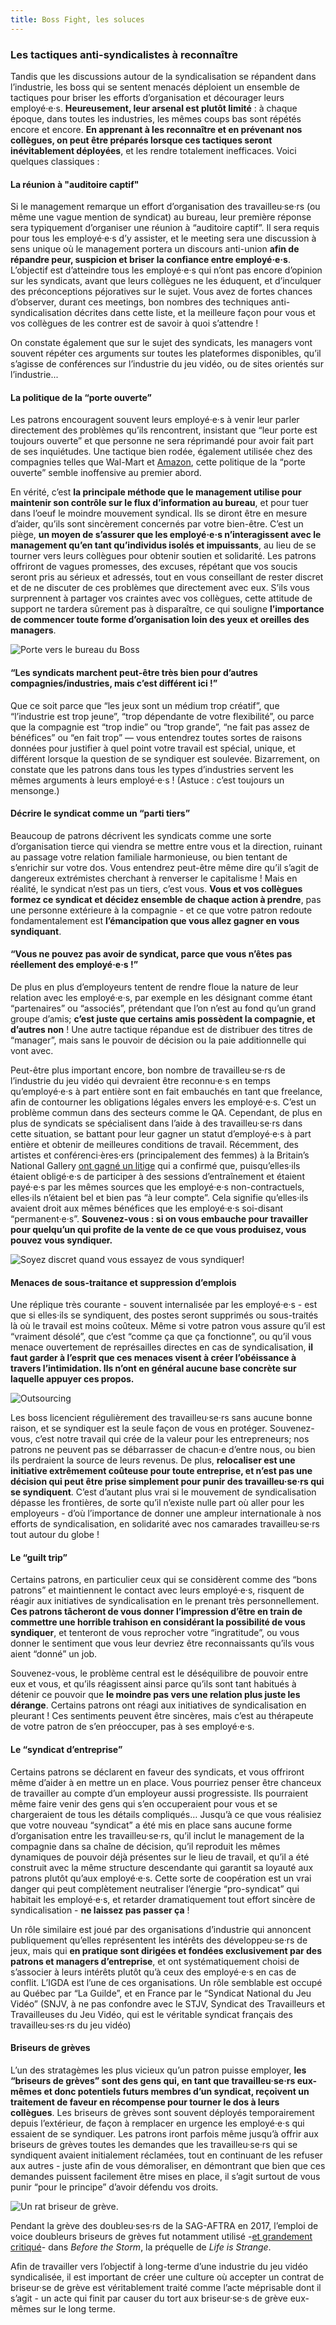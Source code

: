 ```yaml
---
title: Boss Fight, les soluces
---
```

### Les tactiques anti-syndicalistes à reconnaître
Tandis que les discussions autour de la syndicalisation se répandent dans l’industrie, les boss qui se sentent menacés déploient un ensemble de tactiques pour briser les efforts d’organisation et décourager leurs employé·e·s. **Heureusement, leur arsenal est plutôt limité** : à chaque époque, dans toutes les industries, les mêmes coups bas sont répétés encore et encore. **En apprenant à les reconnaître et en prévenant nos collègues, on peut être préparés lorsque ces tactiques seront inévitablement déployées**, et les rendre totalement inefficaces. Voici quelques classiques :


#### La réunion à "auditoire captif"

Si le management remarque un effort d’organisation des travailleu·se·rs (ou même une vague mention de syndicat) au bureau, leur première réponse sera typiquement d’organiser une réunion à “auditoire captif”. Il sera requis pour tous les employé·e·s d’y assister, et le meeting sera une discussion à sens unique où le management portera un discours anti-union **afin de répandre peur, suspicion et briser la confiance entre employé·e·s**. L’objectif est d’atteindre tous les employé·e·s qui n’ont pas encore d’opinion sur les syndicats, avant que leurs collègues ne les éduquent, et d’inculquer des préconceptions péjoratives sur le sujet. Vous avez de fortes chances d’observer, durant ces meetings, bon nombres des techniques anti-syndicalisation décrites dans cette liste, et la meilleure façon pour vous et vos collègues de les contrer est de savoir à quoi s’attendre !

On constate également que sur le sujet des syndicats, les managers vont souvent répéter ces arguments sur toutes les plateformes disponibles, qu’il s’agisse de conférences sur l’industrie du jeu vidéo, ou de sites orientés sur l’industrie...



#### La politique de la “porte ouverte”

Les patrons encouragent souvent leurs employé·e·s à venir leur parler directement des problèmes qu’ils rencontrent, insistant que “leur porte est toujours ouverte” et que personne ne sera réprimandé pour avoir fait part de ses inquiétudes. Une tactique bien rodée, également utilisée chez des compagnies telles que Wal-Mart et [Amazon](https://gizmodo.com/amazons-aggressive-anti-union-tactics-revealed-in-leake-1829305201), cette politique de la “porte ouverte” semble inoffensive au premier abord.

En vérité, c’est **la principale méthode que le management utilise pour maintenir son contrôle sur le flux d’information au bureau**, et pour tuer dans l’oeuf le moindre mouvement syndical. Ils se diront être en mesure d’aider, qu’ils sont sincèrement concernés par votre bien-être. C’est un piège, **un moyen de s’assurer que les employé·e·s n’interagissent avec le management qu’en tant qu’individus isolés et impuissants**, au lieu de se tourner vers leurs collègues pour obtenir soutien et solidarité. Les patrons offriront de vagues promesses, des excuses, répétant que vos soucis seront pris au sérieux et adressés, tout en vous conseillant de rester discret et de ne discuter de ces problèmes que directement avec eux. S’ils vous surprennent à partager vos craintes avec vos collègues, cette attitude de support ne tardera sûrement pas à disparaître, ce qui souligne **l’importance de commencer toute forme d’organisation loin des yeux et oreilles des managers**.

<div class="md-img">
<img
  src="/images/PO_Door.png"
  alt="Porte vers le bureau du Boss"
/>
</div>


#### “Les syndicats marchent peut-être très bien pour d’autres compagnies/industries, mais c’est différent ici !”

Que ce soit parce que “les jeux sont un médium trop créatif”, que “l’industrie est trop jeune”, “trop dépendante de votre flexibilité”, ou parce que la compagnie est “trop indie” ou “trop grande”, “ne fait pas assez de bénéfices” ou “en fait trop” — vous entendrez toutes sortes de raisons données pour justifier à quel point votre travail est spécial, unique, et différent lorsque la question de se syndiquer est soulevée. Bizarrement, on constate que les patrons dans tous les types d’industries servent les mêmes arguments à leurs employé·e·s ! (Astuce : c’est toujours un mensonge.)


#### Décrire le syndicat comme un “parti tiers”

Beaucoup de patrons décrivent les syndicats comme une sorte d’organisation tierce qui viendra se mettre entre vous et la direction, ruinant au passage votre relation familiale harmonieuse, ou bien tentant de s’enrichir sur votre dos. Vous entendrez peut-être même dire qu’il s’agit de dangereux extrémistes cherchant à renverser le capitalisme ! Mais en réalité, le syndicat n’est pas un tiers, c’est vous. **Vous et vos collègues formez ce syndicat et décidez ensemble de chaque action à prendre**, pas une personne extérieure à la compagnie - et ce que votre patron redoute fondamentalement est **l’émancipation que vous allez gagner en vous syndiquant**.


#### “Vous ne pouvez pas avoir de syndicat, parce que vous n’êtes pas réellement des employé·e·s !”

De plus en plus d’employeurs tentent de rendre floue la nature de leur relation avec les employé·e·s, par exemple en les désignant comme étant “partenaires” ou “associés”, prétendant que l’on n’est au fond qu’un grand groupe d’amis; **c’est juste que certains amis possèdent la compagnie, et d’autres non** ! Une autre tactique répandue est de distribuer des titres de “manager”, mais sans le pouvoir de décision ou la paie additionnelle qui vont avec.

Peut-être plus important encore, bon nombre de travailleu·se·rs de l’industrie du jeu vidéo qui devraient être reconnu·e·s en temps qu’employé·e·s à part entière sont en fait embauchés en tant que freelance, afin de contourner les obligations légales envers les employé·e·s. C’est un problème commun dans des secteurs comme le QA. Cependant, de plus en plus de syndicats se spécialisent dans l’aide à des travailleu·se·rs dans cette situation, se battant pour leur gagner un statut d’employé·e·s à part entière et obtenir de meilleures conditions de travail. Récemment, des artistes et conférenci·ères·ers (principalement des femmes) à la Britain’s National Gallery [ont gagné un litige](https://www.independent.co.uk/news/uk/home-news/national-gallery-workers-rights-gig-economy-public-sector-employment-tribunal-art-educators-a8803641.html) qui a confirmé que, puisqu’elles·ils étaient obligé·e·s de participer à des sessions d’entraînement et étaient payé·e·s par les mêmes sources que les employé·e·s non-contractuels, elles·ils n’étaient bel et bien pas “à leur compte”. Cela signifie qu’elles·ils avaient droit aux mêmes bénéfices que les employé·e·s soi-disant “permanent·e·s”. **Souvenez-vous : si on vous embauche pour travailler pour quelqu’un qui profite de la vente de ce que vous produisez, vous pouvez vous syndiquer.**

<div class="md-img">
<img
  src="/images/snakemeilingcodec.png"
  alt="Soyez discret quand vous essayez de vous syndiquer!"
/>
</div>

#### Menaces de sous-traitance et suppression d’emplois

Une réplique très courante - souvent internalisée par les employé·e·s - est que si elles·ils se syndiquent, des postes seront supprimés ou sous-traités là où le travail est moins coûteux. Même si votre patron vous assure qu’il est “vraiment désolé”, que c’est “comme ça que ça fonctionne”, ou qu’il vous menace ouvertement de représailles directes en cas de syndicalisation, **il faut garder à l’esprit que ces menaces visent à créer l’obéissance à travers l’intimidation. Ils n’ont en général aucune base concrète sur laquelle appuyer ces propos.**

<div class="md-img right off-7">
<img
  src="/images/PO_Outsourcing.png"
  alt="Outsourcing"
/>
</div>

Les boss licencient régulièrement des travailleu·se·rs sans aucune bonne raison, et se syndiquer est la seule façon de vous en protéger. Souvenez-vous, c’est notre travail qui crée de la valeur pour les entrepreneurs; nos patrons ne peuvent pas se débarrasser de chacun·e d’entre nous, ou bien ils perdraient la source de leurs revenus. De plus, **relocaliser est une initiative extrêmement coûteuse pour toute entreprise, et n’est pas une décision qui peut être prise simplement pour punir des travailleu·se·rs qui se syndiquent**. C’est d’autant plus vrai si le mouvement de syndicalisation dépasse les frontières, de sorte qu’il n’existe nulle part où aller pour les employeurs - d’où l’importance de donner une ampleur internationale à nos efforts de syndicalisation, en solidarité avec nos camarades travailleu·se·rs tout autour du globe !

#### Le “guilt trip”

Certains patrons, en particulier ceux qui se considèrent comme des “bons patrons” et maintiennent le contact avec leurs employé·e·s, risquent de réagir aux initiatives de syndicalisation en le prenant très personnellement. **Ces patrons tâcheront de vous donner l’impression d’être en train de commettre une horrible trahison en considérant la possibilité de vous syndiquer**, et tenteront de vous reprocher votre “ingratitude”, ou vous donner le sentiment que vous leur devriez être reconnaissants qu’ils vous aient “donné” un job.

Souvenez-vous, le problème central est le déséquilibre de pouvoir entre eux et vous, et qu’ils réagissent ainsi parce qu’ils sont tant habitués à détenir ce pouvoir que **le moindre pas vers une relation plus juste les dérange**. Certains patrons ont réagi aux initiatives de syndicalisation en pleurant ! Ces sentiments peuvent être sincères, mais c’est au thérapeute de votre patron de s’en préoccuper, pas à ses employé·e·s.

#### Le “syndicat d’entreprise”

Certains patrons se déclarent en faveur des syndicats, et vous offriront même d’aider à en mettre un en place. Vous pourriez penser être chanceux de travailler au compte d’un employeur aussi progressiste. Ils pourraient même faire venir des gens qui s’en occuperaient pour vous et se chargeraient de tous les détails compliqués… Jusqu’à ce que vous réalisiez que votre nouveau “syndicat” a été mis en place sans aucune forme d’organisation entre les travailleu·se·rs, qu’il inclut le management de la compagnie dans sa chaîne de décision, qu’il reproduit les mêmes dynamiques de pouvoir déjà présentes sur le lieu de travail, et qu’il a été construit avec la même structure descendante qui garantit sa loyauté aux patrons plutôt qu’aux employé·e·s. Cette sorte de coopération est un vrai danger qui peut complètement neutraliser l’énergie “pro-syndicat” qui habitait les employé·e·s, et retarder dramatiquement tout effort sincère de syndicalisation - **ne laissez pas passer ça** !

Un rôle similaire est joué par des organisations d’industrie qui annoncent publiquement qu’elles représentent les intérêts des développeu·se·rs de jeux, mais qui **en pratique sont dirigées et fondées exclusivement par des patrons et managers d’entreprise**, et ont systématiquement choisi de s’associer à leurs intérêts plutôt qu’à ceux des employé·e·s en cas de conflit. L’IGDA est l’une de ces organisations. Un rôle semblable est occupé au Québec par “La Guilde”, et en France par le “Syndicat National du Jeu Vidéo” (SNJV, à ne pas confondre avec le STJV, Syndicat des Travailleurs et Travailleuses du Jeu Vidéo, qui est le véritable syndicat français des travailleu·ses·rs du jeu vidéo)

#### Briseurs de grèves

L’un des stratagèmes les plus vicieux qu’un patron puisse employer, **les “briseurs de grèves” sont des gens qui, en tant que travailleu·se·rs eux-mêmes et donc potentiels futurs membres d’un syndicat, reçoivent un traitement de faveur en récompense pour tourner le dos à leurs collègues**. Les briseurs de grèves sont souvent déployés temporairement depuis l’extérieur, de façon à remplacer en urgence les employé·e·s qui essaient de se syndiquer. Les patrons iront parfois même jusqu’à offrir aux briseurs de grèves toutes les demandes que les travailleu·se·rs qui se syndiquent avaient initialement réclamées, tout en continuant de les refuser aux autres - juste afin de vous démoraliser, en démontrant que bien que ces demandes puissent facilement être mises en place, il s’agit surtout de vous punir “pour le principe” d’avoir défendu vos droits.

<div class="md-img right off-1">
<img
  src="/images/PO_Rat.png"
  alt="Un rat briseur de grève."
/>
</div>

Pendant la grève des doubleu·ses·rs de la SAG-AFTRA en 2017, l’emploi de voice doubleurs briseurs de grèves fut notamment utilisé -[et grandement critiqué](https://waypoint.vice.com/en_us/article/yw55zx/crappy-voice-acting-undercuts-an-otherwise-strong-life-is-strange-prequel)- dans *Before the Storm*, la préquelle de *Life is Strange*.

Afin de travailler vers l’objectif à long-terme d’une industrie du jeu vidéo syndicalisée, il est important de créer une culture où accepter un contrat de briseur·se de grève est véritablement traité comme l’acte méprisable dont il s’agit - un acte qui finit par causer du tort aux briseur·se·s de grève eux-mêmes sur le long terme.


